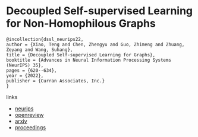 # Decoupled Self-supervised Learning for Non-Homophilous Graphs

```
@incollection{dssl_neurips22,
author = {Xiao, Teng and Chen, Zhengyu and Guo, Zhimeng and Zhuang, Zeyang and Wang, Suhang},
title = {Decoupled Self-supervised Learning for Graphs},
booktitle = {Advances in Neural Information Processing Systems (NeurIPS) 35},
pages = {620--634},
year = {2022},
publisher = {Curran Associates, Inc.}
}
```

links
- [neurips](https://nips.cc/Conferences/2022/Schedule?showEvent=53279)
- [openreview](https://openreview.net/forum?id=Bwh6XmDEDe)
- [arxiv](https://arxiv.org/abs/2206.03601)
- [proceedings](https://papers.nips.cc//paper_files/paper/2022/hash/040c816286b3844fd78f2124eec75f2e-Abstract-Conference.html)
